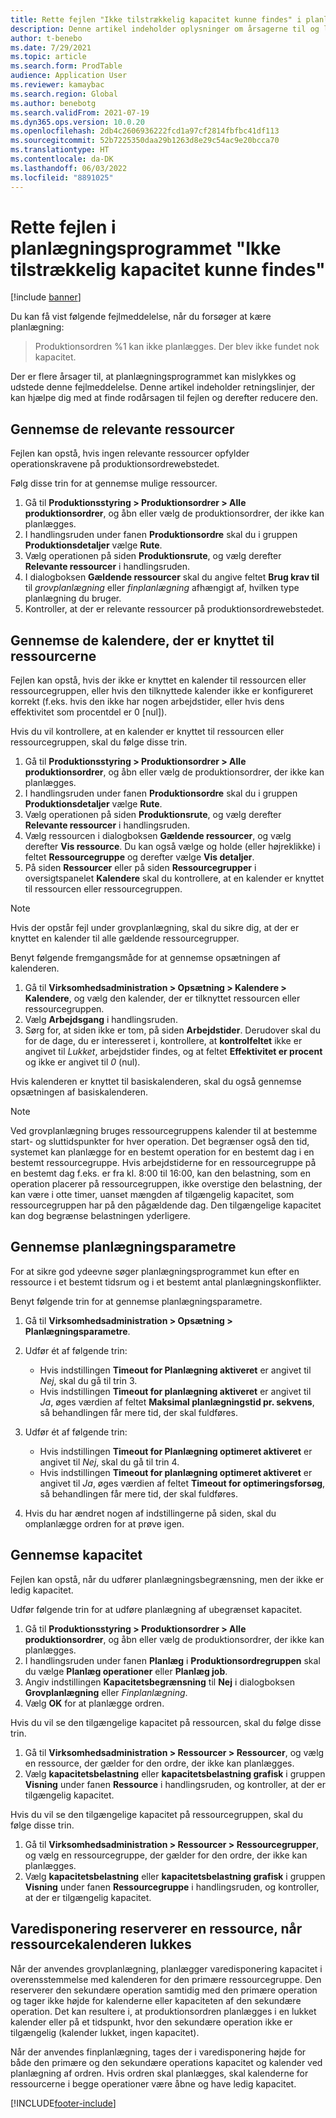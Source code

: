 ```yaml
---
title: Rette fejlen "Ikke tilstrækkelig kapacitet kunne findes" i planlægningsprogrammet og kapacitetsbegrænsning
description: Denne artikel indeholder oplysninger om årsagerne til og løsningerne for 'Produktionsordren %1 kunne ikke planlægges. Fejlen i planlægningsprogrammet "Ikke tilstrækkelig kapacitet kunne findes".
author: t-benebo
ms.date: 7/29/2021
ms.topic: article
ms.search.form: ProdTable
audience: Application User
ms.reviewer: kamaybac
ms.search.region: Global
ms.author: benebotg
ms.search.validFrom: 2021-07-19
ms.dyn365.ops.version: 10.0.20
ms.openlocfilehash: 2db4c2606936222fcd1a97cf2814fbfbc41df113
ms.sourcegitcommit: 52b7225350daa29b1263d8e29c54ac9e20bcca70
ms.translationtype: HT
ms.contentlocale: da-DK
ms.lasthandoff: 06/03/2022
ms.locfileid: "8891025"
---
```

# <a name="fix-the-not-enough-capacity-could-be-found-scheduling-engine-error"></a>Rette fejlen i planlægningsprogrammet "Ikke tilstrækkelig kapacitet kunne findes"

[!include [banner](../includes/banner.md)]

Du kan få vist følgende fejlmeddelelse, når du forsøger at kære planlægning:

> Produktionsordren %1 kan ikke planlægges. Der blev ikke fundet nok kapacitet.

Der er flere årsager til, at planlægningsprogrammet kan mislykkes og udstede denne fejlmeddelelse. Denne artikel indeholder retningslinjer, der kan hjælpe dig med at finde rodårsagen til fejlen og derefter reducere den.

## <a name="review-the-applicable-resources"></a>Gennemse de relevante ressourcer

Fejlen kan opstå, hvis ingen relevante ressourcer opfylder operationskravene på produktionsordrewebstedet.

Følg disse trin for at gennemse mulige ressourcer.

1. Gå til **Produktionsstyring \> Produktionsordrer \> Alle produktionsordrer**, og åbn eller vælg de produktionsordrer, der ikke kan planlægges.
1. I handlingsruden under fanen **Produktionsordre** skal du i gruppen **Produktionsdetaljer** vælge **Rute**.
1. Vælg operationen på siden **Produktionsrute**, og vælg derefter **Relevante ressourcer** i handlingsruden.
1. I dialogboksen **Gældende ressourcer** skal du angive feltet **Brug krav til** til *grovplanlægning* eller *finplanlægning* afhængigt af, hvilken type planlægning du bruger.
1. Kontroller, at der er relevante ressourcer på produktionsordrewebstedet.

## <a name="review-the-calendars-that-are-associated-with-resources"></a>Gennemse de kalendere, der er knyttet til ressourcerne

Fejlen kan opstå, hvis der ikke er knyttet en kalender til ressourcen eller ressourcegruppen, eller hvis den tilknyttede kalender ikke er konfigureret korrekt (f.eks. hvis den ikke har nogen arbejdstider, eller hvis dens effektivitet som procentdel er 0 \[nul\]).

Hvis du vil kontrollere, at en kalender er knyttet til ressourcen eller ressourcegruppen, skal du følge disse trin.

1. Gå til **Produktionsstyring \> Produktionsordrer \> Alle produktionsordrer**, og åbn eller vælg de produktionsordrer, der ikke kan planlægges.
1. I handlingsruden under fanen **Produktionsordre** skal du i gruppen **Produktionsdetaljer** vælge **Rute**.
1. Vælg operationen på siden **Produktionsrute**, og vælg derefter **Relevante ressourcer** i handlingsruden.
1. Vælg ressourcen i dialogboksen **Gældende ressourcer**, og vælg derefter **Vis ressource**. Du kan også vælge og holde (eller højreklikke) i feltet **Ressourcegruppe** og derefter vælge **Vis detaljer**.
1. På siden **Ressourcer** eller på siden **Ressourcegrupper** i oversigtspanelet **Kalendere** skal du kontrollere, at en kalender er knyttet til ressourcen eller ressourcegruppen.

> [!NOTE]
> Hvis der opstår fejl under grovplanlægning, skal du sikre dig, at der er knyttet en kalender til alle gældende ressourcegrupper.

Benyt følgende fremgangsmåde for at gennemse opsætningen af kalenderen.

1. Gå til **Virksomhedsadministration \> Opsætning \> Kalendere \> Kalendere**, og vælg den kalender, der er tilknyttet ressourcen eller ressourcegruppen.
1. Vælg **Arbejdsgang** i handlingsruden.
1. Sørg for, at siden ikke er tom, på siden **Arbejdstider**. Derudover skal du for de dage, du er interesseret i, kontrollere, at **kontrolfeltet** ikke er angivet til *Lukket*, arbejdstider findes, og at feltet **Effektivitet er procent** og ikke er angivet til *0* (nul).

Hvis kalenderen er knyttet til basiskalenderen, skal du også gennemse opsætningen af basiskalenderen.

> [!NOTE]
> Ved grovplanlægning bruges ressourcegruppens kalender til at bestemme start- og sluttidspunkter for hver operation. Det begrænser også den tid, systemet kan planlægge for en bestemt operation for en bestemt dag i en bestemt ressourcegruppe. Hvis arbejdstiderne for en ressourcegruppe på en bestemt dag f.eks. er fra kl. 8:00 til 16:00, kan den belastning, som en operation placerer på ressourcegruppen, ikke overstige den belastning, der kan være i otte timer, uanset mængden af tilgængelig kapacitet, som ressourcegruppen har på den pågældende dag. Den tilgængelige kapacitet kan dog begrænse belastningen yderligere.

## <a name="review-the-scheduling-parameters"></a>Gennemse planlægningsparametre

For at sikre god ydeevne søger planlægningsprogrammet kun efter en ressource i et bestemt tidsrum og i et bestemt antal planlægningskonflikter.

Benyt følgende trin for at gennemse planlægningsparametre.

1. Gå til **Virksomhedsadministration \> Opsætning \> Planlægningsparametre**.
1. Udfør ét af følgende trin:

    - Hvis indstillingen **Timeout for Planlægning aktiveret** er angivet til *Nej*, skal du gå til trin 3.
    - Hvis indstillingen **Timeout for planlægning aktiveret** er angivet til *Ja*, øges værdien af feltet **Maksimal planlægningstid pr. sekvens**, så behandlingen får mere tid, der skal fuldføres.

1. Udfør ét af følgende trin:

    - Hvis indstillingen **Timeout for Planlægning optimeret aktiveret** er angivet til *Nej*, skal du gå til trin 4.
    - Hvis indstillingen **Timeout for planlægning optimeret aktiveret** er angivet til *Ja*, øges værdien af feltet **Timeout for optimeringsforsøg**, så behandlingen får mere tid, der skal fuldføres.

1. Hvis du har ændret nogen af indstillingerne på siden, skal du omplanlægge ordren for at prøve igen.

## <a name="review-capacity"></a>Gennemse kapacitet

Fejlen kan opstå, når du udfører planlægningsbegrænsning, men der ikke er ledig kapacitet.

Udfør følgende trin for at udføre planlægning af ubegrænset kapacitet.

1. Gå til **Produktionsstyring \> Produktionsordrer \> Alle produktionsordrer**, og åbn eller vælg de produktionsordrer, der ikke kan planlægges.
1. I handlingsruden under fanen **Planlæg** i **Produktionsordregruppen** skal du vælge **Planlæg operationer** eller **Planlæg job**.
1. Angiv indstillingen **Kapacitetsbegrænsning** til **Nej** i dialogboksen **Grovplanlægning** eller *Finplanlægning*.
1. Vælg **OK** for at planlægge ordren.

Hvis du vil se den tilgængelige kapacitet på ressourcen, skal du følge disse trin.

1. Gå til **Virksomhedsadministration \> Ressourcer \> Ressourcer**, og vælg en ressource, der gælder for den ordre, der ikke kan planlægges.
1. Vælg **kapacitetsbelastning** eller **kapacitetsbelastning grafisk** i gruppen **Visning** under fanen **Ressource** i handlingsruden, og kontroller, at der er tilgængelig kapacitet.

Hvis du vil se den tilgængelige kapacitet på ressourcegruppen, skal du følge disse trin.

1. Gå til **Virksomhedsadministration \> Ressourcer \> Ressourcegrupper**, og vælg en ressourcegruppe, der gælder for den ordre, der ikke kan planlægges.
1. Vælg **kapacitetsbelastning** eller **kapacitetsbelastning grafisk** i gruppen **Visning** under fanen **Ressourcegruppe** i handlingsruden, og kontroller, at der er tilgængelig kapacitet.

## <a name="master-planning-books-a-resource-when-the-resource-calendar-is-closed"></a>Varedisponering reserverer en ressource, når ressourcekalenderen lukkes

Når der anvendes grovplanlægning, planlægger varedisponering kapacitet i overensstemmelse med kalenderen for den primære ressourcegruppe. Den reserverer den sekundære operation samtidig med den primære operation og tager ikke højde for kalenderne eller kapaciteten af den sekundære operation. Det kan resultere i, at produktionsordren planlægges i en lukket kalender eller på et tidspunkt, hvor den sekundære operation ikke er tilgængelig (kalender lukket, ingen kapacitet).

Når der anvendes finplanlægning, tages der i varedisponering højde for både den primære og den sekundære operations kapacitet og kalender ved planlægning af ordren. Hvis ordren skal planlægges, skal kalenderne for ressourcerne i begge operationer være åbne og have ledig kapacitet.

[!INCLUDE[footer-include](../../includes/footer-banner.md)]
